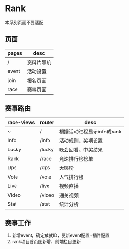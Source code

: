 # Rank
本系列页面不要适配

## 页面
pages | desc
---|---
/ | 资料片导航
event | 活动设置
join | 报名页面
race | 赛事页面

## 赛事路由
race-views | router | desc
---|---|---
~ | / | 根据活动进程显示info或rank
Info | /info | 活动规则、奖项设置
Lucky | /lucky | 晚会回看、中奖结果
Rank | /race | 竞速排行榜榜单
Dps | /dps | 天梯榜
Vote | /vote | 人气排行榜
Live | /live | 视频直播
Video | /video | 通关视频
Stat | /stat | 统计分析


## 赛事工作
1. 新增event，确定成就ID，更新event配置+插件配置
2. rank项目首页图新增、前端栏目更新